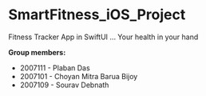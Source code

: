 # SmartFitness_iOS_Project
Fitness Tracker App in SwiftUI ... Your health in your hand

**Group members:**
- 2007111 - Plaban Das  
- 2007101 - Choyan Mitra Barua Bijoy  
- 2007109 - Sourav Debnath
